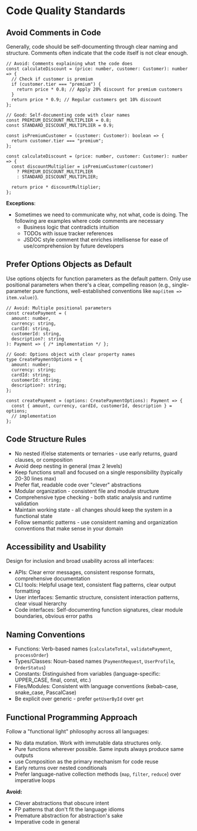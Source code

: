 # Code Quality Standards

## Avoid Comments in Code

Generally, code should be self-documenting through clear naming and structure. Comments often indicate that the code itself is not clear enough.

```tsx
// Avoid: Comments explaining what the code does
const calculateDiscount = (price: number, customer: Customer): number => {
  // Check if customer is premium
  if (customer.tier === "premium") {
    return price * 0.8; // Apply 20% discount for premium customers
  }
  return price * 0.9; // Regular customers get 10% discount
};

// Good: Self-documenting code with clear names
const PREMIUM_DISCOUNT_MULTIPLIER = 0.8;
const STANDARD_DISCOUNT_MULTIPLIER = 0.9;

const isPremiumCustomer = (customer: Customer): boolean => {
  return customer.tier === "premium";
};

const calculateDiscount = (price: number, customer: Customer): number => {
  const discountMultiplier = isPremiumCustomer(customer)
    ? PREMIUM_DISCOUNT_MULTIPLIER
    : STANDARD_DISCOUNT_MULTIPLIER;

  return price * discountMultiplier;
};
```

**Exceptions**:

- Sometimes we need to communicate why, not what, code is doing. The following are examples where code comments are necessary
    - Business logic that contradicts intuition
    - TODOs with issue tracker references
    - JSDOC style comment that enriches intellisense for ease of use/comprehension by future developers

## Prefer Options Objects as Default

Use options objects for function parameters as the default pattern. Only use positional parameters when there's a clear, compelling reason (e.g., single-parameter pure functions, well-established conventions like `map(item => item.value)`).

```tsx
// Avoid: Multiple positional parameters
const createPayment = (
  amount: number,
  currency: string,
  cardId: string,
  customerId: string,
  description?: string
): Payment => { /* implementation */ };

// Good: Options object with clear property names
type CreatePaymentOptions = {
  amount: number;
  currency: string;
  cardId: string;
  customerId: string;
  description?: string;
};

const createPayment = (options: CreatePaymentOptions): Payment => {
  const { amount, currency, cardId, customerId, description } = options;
  // implementation
};
```

## Code Structure Rules

- No nested if/else statements or ternaries - use early returns, guard clauses, or composition
- Avoid deep nesting in general (max 2 levels)
- Keep functions small and focused on a single responsibility (typically 20-30 lines max)
- Prefer flat, readable code over "clever" abstractions
- Modular organization - consistent file and module structure
- Comprehensive type checking - both static analysis and runtime validation
- Maintain working state - all changes should keep the system in a functional state
- Follow semantic patterns - use consistent naming and organization conventions that make sense in your domain

## Accessibility and Usability

Design for inclusion and broad usability across all interfaces:

- APIs: Clear error messages, consistent response formats, comprehensive documentation
- CLI tools: Helpful usage text, consistent flag patterns, clear output formatting
- User interfaces: Semantic structure, consistent interaction patterns, clear visual hierarchy
- Code interfaces: Self-documenting function signatures, clear module boundaries, obvious error paths

## Naming Conventions

- Functions: Verb-based names (`calculateTotal`, `validatePayment`, `processOrder`)
- Types/Classes: Noun-based names (`PaymentRequest`, `UserProfile`, `OrderStatus`)
- Constants: Distinguished from variables (language-specific: UPPER_CASE, final, const, etc.)
- Files/Modules: Consistent with language conventions (kebab-case, snake_case, PascalCase)
- Be explicit over generic - prefer `getUserById` over `get`

## Functional Programming Approach

Follow a "functional light" philosophy across all languages:

- No data mutation. Work with immutable data structures only.
- Pure functions wherever possible. Same inputs always produce same outputs
- use Composition as the primary mechanism for code reuse
- Early returns over nested conditionals
- Prefer language-native collection methods (`map`, `filter`, `reduce`) over imperative loops

**Avoid:**

- Clever abstractions that obscure intent
- FP patterns that don't fit the language idioms
- Premature abstraction for abstraction's sake
- Imperative code in general